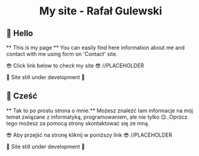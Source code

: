 <h1 align="center">
  My site - Rafał Gulewski
</h1>

## 👋 Hello
  ** This is my page **
  You can easily find here information about me and contact with me using form on 'Contact' site.

  😎 Click link below to check my site 😎
  //PLACEHOLDER

  🚨 Site still under development 🚨
## 👋 Cześć
  ** Tak to po prostu strona o mnie.**
  Możesz znaleźć tam informacje na mój temat związane z informatyką, programowaniem, ale nie tylko 😉. Oprócz tego możesz za pomocą strony skontaktować się ze mną.
  
  😎 Aby przejść na stronę kliknij w poniższy link 😎
  //PLACEHOLDER

  🚨 Site still under development 🚨